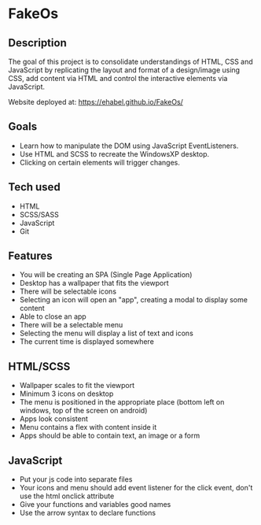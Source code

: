 # FakeOs

## Description

The goal of this project is to consolidate understandings of HTML, CSS and JavaScript by replicating the layout and format of a design/image using CSS, add content via HTML and control the interactive elements via JavaScript.

Website deployed at: https://ehabel.github.io/FakeOs/

## Goals

-   Learn how to manipulate the DOM using JavaScript EventListeners.
-   Use HTML and SCSS to recreate the WindowsXP desktop.
-   Clicking on certain elements will trigger changes.

## Tech used

-   HTML
-   SCSS/SASS
-   JavaScript
-   Git

## Features

-   You will be creating an SPA (Single Page Application)
-   Desktop has a wallpaper that fits the viewport
-   There will be selectable icons
-   Selecting an icon will open an "app", creating a modal to display some content
-   Able to close an app
-   There will be a selectable menu
-   Selecting the menu will display a list of text and icons
-   The current time is displayed somewhere

## HTML/SCSS

-   Wallpaper scales to fit the viewport
-   Minimum 3 icons on desktop
-   The menu is positioned in the appropriate place (bottom left on windows, top of the screen on android)
-   Apps look consistent
-   Menu contains a flex with content inside it
-   Apps should be able to contain text, an image or a form

## JavaScript

-   Put your js code into separate files
-   Your icons and menu should add event listener for the click event, don't use the html onclick attribute
-   Give your functions and variables good names
-   Use the arrow syntax to declare functions
